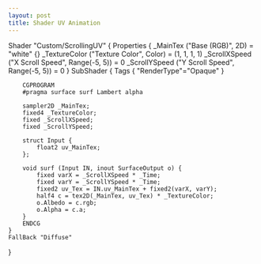 ```yaml
---
layout: post
title: Shader UV Animation
---
```


Shader "Custom/ScrollingUV" {
    Properties {
        _MainTex ("Base (RGB)", 2D) = "white" {}
        _TextureColor ("Texture Color", Color) = (1, 1, 1, 1)
        _ScrollXSpeed ("X Scroll Speed", Range(-5, 5)) = 0
        _ScrollYSpeed ("Y Scroll Speed", Range(-5, 5)) = 0
    }
    SubShader {
        Tags { "RenderType"="Opaque" }
       
        CGPROGRAM
        #pragma surface surf Lambert alpha
 
        sampler2D _MainTex;
        fixed4 _TextureColor;
        fixed _ScrollXSpeed;
        fixed _ScrollYSpeed;
 
        struct Input {
            float2 uv_MainTex;
        };
 
        void surf (Input IN, inout SurfaceOutput o) {
            fixed varX = _ScrollXSpeed * _Time;
            fixed varY = _ScrollYSpeed * _Time;
            fixed2 uv_Tex = IN.uv_MainTex + fixed2(varX, varY);
            half4 c = tex2D(_MainTex, uv_Tex) * _TextureColor;
            o.Albedo = c.rgb;
            o.Alpha = c.a;
        }
        ENDCG
    }
    FallBack "Diffuse"
}
